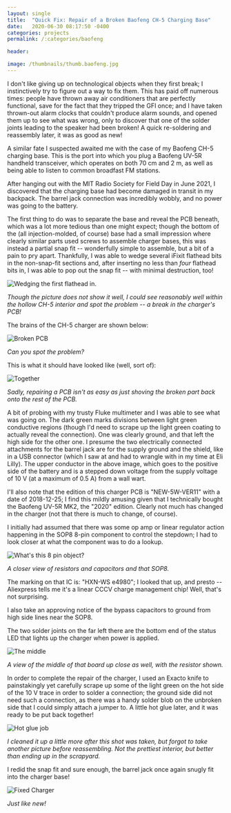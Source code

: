 ```yaml
---
layout: single
title:  "Quick Fix: Repair of a Broken Baofeng CH-5 Charging Base"
date:   2020-06-30 08:17:50 -0400
categories: projects
permalink: /:categories/baofeng

header:

image: /thumbnails/thumb.baofeng.jpg
---
```


I don't like giving up on technological objects when they first break; I instinctively try to figure out a way to fix them. This has paid off numerous times: people have thrown away air conditioners that are perfectly functional, save for the fact that they tripped the GFI once; and I have taken thrown-out alarm clocks that couldn't produce alarm sounds, and opened them up to see what was wrong, only to discover that one of the solder joints leading to the speaker had been broken! A quick re-soldering and reassembly later, it was as good as new!

A similar fate I suspected awaited me with the case of my Baofeng CH-5 charging base. This is the port into which you plug a Baofeng UV-5R handheld transceiver, which operates on both 70 cm and 2 m, as well as being able to listen to common broadfast FM stations.

After hanging out with the MIT Radio Society for Field Day in June 2021, I discovered that the charging base had become damaged in transit in my backpack. The barrel jack connection was incredibly wobbly, and no power was going to the battery. 

The first thing to do was to separate the base and reveal the PCB beneath, which was a lot more tedious than one might expect; though the bottom of the (all injection-molded, of course) base had a small impression where clearly similar parts used screws to assemble charger bases, this was instead a partial snap fit -- wonderfully simple to assemble, but a bit of a pain to pry apart. Thankfully, I was able to wedge several iFixit flathead bits in the non-snap-fit sections and, after inserting no less than *four* flathead bits in, I was able to pop out the snap fit -- with minimal destruction, too!

![Wedging the first flathead in.](/baofeng/opening.jpg)

*Though the picture does not show it well, I could see reasonably well within the hollow CH-5 interior and spot the problem -- a break in the charger's PCB!*

The brains of the CH-5 charger are shown below:

![Broken PCB](/baofeng/broken.jpg)

*Can you spot the problem?*

This is what it should have looked like (well, sort of):

![Together](/baofeng/full.jpg)

*Sadly, repairing a PCB isn't as easy as just shoving the broken part back onto the rest of the PCB.*

A bit of probing with my trusty Fluke multimeter and I was able to see what was going on. The dark green marks divisions between light green conductive regions (though I'd need to scrape up the light green coating to actually reveal the connection). One was clearly ground, and that left the high side for the other one. I presume the two electrically connected attachments for the barrel jack are for the supply ground and the shield, like in a USB connector (which I saw at and had to wrangle with in my time at Eli Lilly). The upper conductor in the above image, which goes to the positive side of the battery and is a stepped down voltage from the supply voltage of 10 V (at a maximum of 0.5 A) from a wall wart.

I'll also note that the edition of this charger PCB is "NEW-5W-VER11" with a date of 2018-12-25; I find this mildly amusing given that I technically bought the Baofeng UV-5R MK2, the "2020" edition. Clearly not much has changed in the charger (not that there is much to change, of course).

I initially had assumed that there was some op amp or linear regulator action happening in the SOP8 8-pin component to control the stepdown; I had to look closer at what the component was to do a lookup.

![What's this 8 pin object?](/baofeng/farside.jpg)

*A closer view of resistors and capacitors and that SOP8.*

The marking on that IC is: "HXN-WS e4980"; I looked that up, and presto -- Aliexpress tells me it's a linear CCCV charge management chip! Well, that's not surprising.

I also take an approving notice of the bypass capacitors to ground from high side lines near the SOP8.

The two solder joints on the far left there are the bottom end of the status LED that lights up the charger when power is applied.

![The middle](/baofeng/middle.jpg)

*A view of the middle of that board up close as well, with the resistor shown.*

In order to complete the repair of the charger, I used an Exacto knife to painstakingly yet carefully scrape up some of the light green on the hot side of the 10 V trace in order to solder a connection; the ground side did not need such a connection, as there was a handy solder blob on the unbroken side that I could simply attach a jumper to. A little hot glue later, and it was ready to be put back together!

![Hot glue job](/baofeng/hotglued.jpg)

*I cleaned it up a little more after this shot was taken, but forgot to take another picture before reassembling. Not the prettiest interior, but better than ending up in the scrapyard.*

I redid the snap fit and sure enough, the barrel jack once again snugly fit into the charger base!

![Fixed Charger](/baofeng/baofeng.jpg)

*Just like new!*
